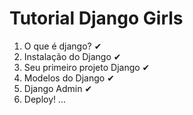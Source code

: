 # Tutorial Django Girls 

1. O que é django? ✔
2. Instalação do Django ✔
3. Seu primeiro projeto Django ✔
4. Modelos do Django ✔
5. Django Admin ✔
6. Deploy! ...